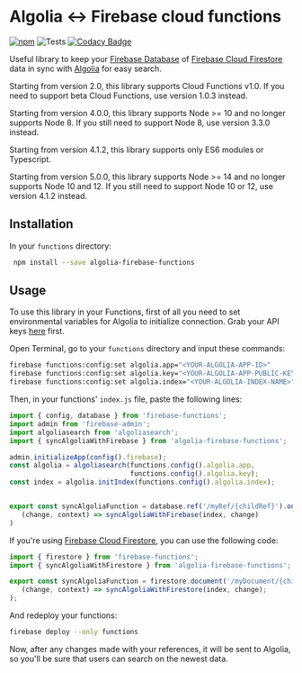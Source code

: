 # Algolia <-> Firebase cloud functions

[![npm](https://img.shields.io/npm/v/algolia-firebase-functions.svg)](https://www.npmjs.com/package/algolia-firebase-functions)
![Tests](https://github.com/fobo66/algolia-firebase-functions/workflows/Tests/badge.svg)
[![Codacy Badge](https://api.codacy.com/project/badge/Grade/e0db542266204846b3a47018839453f4)](https://www.codacy.com/manual/fobo66/algolia-firebase-functions?utm_source=github.com&amp;utm_medium=referral&amp;utm_content=fobo66/algolia-firebase-functions&amp;utm_campaign=Badge_Grade)

Useful library to keep your [Firebase Database](https://firebase.google.com/docs/database) of [Firebase Cloud Firestore](https://firebase.google.com/docs/firestore) data in sync with [Algolia](https://algolia.com) for easy search.

Starting from version 2.0, this library supports Cloud Functions v1.0. If you need to support beta Cloud Functions, use version 1.0.3 instead.

Starting from version 4.0.0, this library supports Node >= 10 and no longer supports Node 8. If you still need to support Node 8, use version 3.3.0 instead.

Starting from version 4.1.2, this library supports only ES6 modules or Typescript.

Starting from version 5.0.0, this library supports Node >= 14 and no longer supports Node 10 and 12. If you still need to support Node 10 or 12, use version 4.1.2 instead.

## Installation

In your `functions` directory:

``` bash
 npm install --save algolia-firebase-functions
```

## Usage

To use this library in your Functions, first of all you need to set environmental variables for Algolia to initialize connection. Grab your API keys [here](https://algolia.com/dashboard) first.

Open Terminal, go to your `functions` directory and input these commands:

``` bash
firebase functions:config:set algolia.app="<YOUR-ALGOLIA-APP-ID>"
firebase functions:config:set algolia.key="<YOUR-ALGOLIA-APP-PUBLIC-KEY>"
firebase functions:config:set algolia.index="<YOUR-ALGOLIA-INDEX-NAME>"
```

Then, in your functions' `index.js` file, paste the following lines:

``` js
import { config, database } from 'firebase-functions';
import admin from 'firebase-admin';
import algoliasearch from 'algoliasearch';
import { syncAlgoliaWithFirebase } from 'algolia-firebase-functions';

admin.initializeApp(config().firebase);
const algolia = algoliasearch(functions.config().algolia.app,
                              functions.config().algolia.key);
const index = algolia.initIndex(functions.config().algolia.index);


export const syncAlgoliaFunction = database.ref('/myRef/{childRef}').onWrite(
   (change, context) => syncAlgoliaWithFirebase(index, change)
)

```

If you're using [Firebase Cloud Firestore](https://firebase.google.com/docs/firestore/), you can use the following code:

```js
import { firestore } from 'firebase-functions';
import { syncAlgoliaWithFirestore } from 'algolia-firebase-functions';

export const syncAlgoliaFunction = firestore.document('/myDocument/{childDocument}').onWrite(
   (change, context) => syncAlgoliaWithFirestore(index, change);
);
```

And redeploy your functions:

```bash
firebase deploy --only functions
```

Now, after any changes made with your references, it will be sent to Algolia, so you'll be sure that users can search on the newest data.
